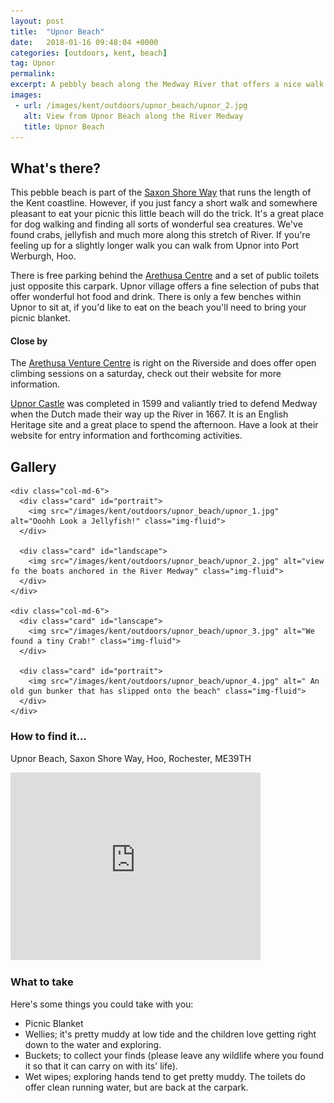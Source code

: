 ```yaml
---
layout: post
title:  "Upnor Beach"
date:   2018-01-16 09:48:04 +0000
categories: [outdoors, kent, beach]
tag: Upnor
permalink: 
excerpt: A pebbly beach along the Medway River that offers a nice walk and lots of wildlife finding opportunities.  Enjoy a picnic on a sunny afternoon and watch the boats go up and down the River.
images:
 - url: /images/kent/outdoors/upnor_beach/upnor_2.jpg
   alt: View from Upnor Beach along the River Medway
   title: Upnor Beach
---
```


## What's there?

This pebble beach is part of the [Saxon Shore Way](http://www.medway.gov.uk/pdf/walking_the_saxon_shore_way_through_medway.pdf) that runs the length of the Kent coastline.  However, if you just fancy a short walk and somewhere pleasant to eat your picnic this little beach will do the trick.  It's a great place for dog walking and finding all sorts of wonderful sea creatures.  We've found crabs, jellyfish and much more along this stretch of River.  If you're feeling up for a slightly longer walk you can walk from Upnor into Port Werburgh, Hoo.

There is free parking behind the [Arethusa Centre](http://arethusa.org.uk/) and a set of public toilets just opposite this carpark.  Upnor village offers a fine selection of pubs that offer wonderful hot food and drink.  There is only a few benches within Upnor to sit at, if you'd like to eat on the beach you'll need to bring your picnic blanket.

#### Close by

The [Arethusa Venture Centre](http://arethusa.org.uk/) is right on the Riverside and does offer open climbing sessions on a saturday, check out their website for more information. 

[Upnor Castle](http://www.english-heritage.org.uk/visit/places/upnor-castle/) was completed in 1599 and valiantly tried to defend Medway when the Dutch made their way up the River in 1667.  It is an English Heritage site and a great place to spend the afternoon.  Have a look at their website for entry information and forthcoming activities.

## Gallery

<div class="container">

  <div class="row">

    <div class="col-md-6">
      <div class="card" id="portrait">
        <img src="/images/kent/outdoors/upnor_beach/upnor_1.jpg" alt="Ooohh Look a Jellyfish!" class="img-fluid">
      </div>

      <div class="card" id="landscape">
        <img src="/images/kent/outdoors/upnor_beach/upnor_2.jpg" alt="view fo the boats anchored in the River Medway" class="img-fluid">
      </div>  
    </div>

    <div class="col-md-6">
      <div class="card" id="lanscape">
        <img src="/images/kent/outdoors/upnor_beach/upnor_3.jpg" alt="We found a tiny Crab!" class="img-fluid">
      </div>

      <div class="card" id="portrait">
        <img src="/images/kent/outdoors/upnor_beach/upnor_4.jpg" alt=" An old gun bunker that has slipped onto the beach" class="img-fluid">
      </div>
    </div>

<!--     <div class="col-md-4">
      <div class="card" id="portrait">
        <img src="" class="img-fluid">
      </div>

      <div class="card" id="landscape">
        <img src="" class="img-fluid">
      </div>
    </div> -->

  </div>      
</div>


### How to find it...

Upnor Beach, Saxon Shore Way, Hoo, Rochester, ME39TH

<iframe src="https://www.google.com/maps/embed?pb=!1m16!1m12!1m3!1d9953.866310659301!2d0.5329036439218917!3d51.41285528295573!2m3!1f0!2f0!3f0!3m2!1i1024!2i768!4f13.1!2m1!1supnor+beach!5e0!3m2!1sen!2suk!4v1516096359013" width="400" height="300" frameborder="0" style="border:0" allowfullscreen></iframe>

### What to take

Here's some things you could take with you:
* Picnic Blanket
* Wellies; it's pretty muddy at low tide and the children love getting right down to the water and exploring.
* Buckets; to collect your finds (please leave any wildlife where you found it so that it can carry on with its' life).
* Wet wipes; exploring hands tend to get pretty muddy.  The toilets do offer clean running water, but are back at the carpark.


